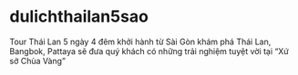 # dulichthailan5sao
Tour Thái Lan 5 ngày 4 đêm khởi hành từ Sài Gòn khám phá Thái Lan, Bangbok, Pattaya sẽ đưa quý khách có những trải nghiệm tuyệt vời tại “Xứ sở Chùa Vàng”
